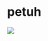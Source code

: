 # petuh
<img src="https://media.discordapp.net/attachments/919570613281103893/1037015867789160488/unknown.png">
